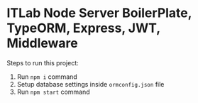 # ITLab Node Server BoilerPlate, TypeORM, Express, JWT, Middleware

Steps to run this project:

1. Run `npm i` command
2. Setup database settings inside `ormconfig.json` file
3. Run `npm start` command
